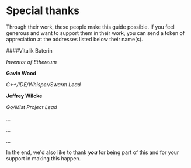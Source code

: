 # Special thanks

Through their work, these people make this guide possible. If you feel generous and want to support them in their work, you can send a token of appreciation at the addresses listed below their name(s). 

####Vitalik Buterin

_Inventor of Ethereum_

**Gavin Wood**

_C++/IDE/Whisper/Swarm Lead_

**Jeffrey Wilcke**

_Go/Mist Project Lead_



...

...

...

In the end, we'd also like to thank **_you_** for being part of this and for your support in making this happen. 
